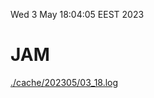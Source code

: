 Wed  3 May 18:04:05 EEST 2023
# JAM
<a href='./cache/202305/03_18.log'>./cache/202305/03_18.log</a>
